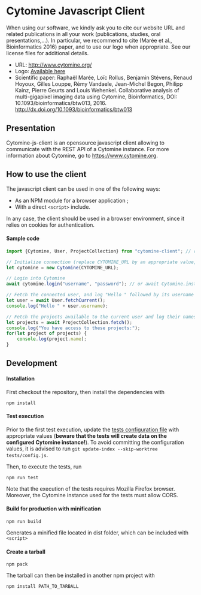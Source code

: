 # Cytomine Javascript Client

When using our software, we kindly ask you to cite our website URL and related publications in all your work (publications, studies, oral presentations,...). In particular, we recommend to cite (Marée et al., Bioinformatics 2016) paper, and to use our logo when appropriate. See our license files for additional details.

- URL: http://www.cytomine.org/
- Logo: [Available here](https://cytomine.coop/sites/cytomine.coop/files/inline-images/logo-300-org.png)
- Scientific paper: Raphaël Marée, Loïc Rollus, Benjamin Stévens, Renaud Hoyoux, Gilles Louppe, Rémy Vandaele, Jean-Michel Begon, Philipp Kainz, Pierre Geurts and Louis Wehenkel. Collaborative analysis of multi-gigapixel imaging data using Cytomine, Bioinformatics, DOI: 10.1093/bioinformatics/btw013, 2016. http://dx.doi.org/10.1093/bioinformatics/btw013

## Presentation
Cytomine-js-client is an opensource javascript client allowing to communicate with the REST API of a Cytomine instance. For more information about Cytomine, go to https://www.cytomine.org.

## How to use the client
The javascript client can be used in one of the following ways:
* As an NPM module for a browser application ;
* With a direct `<script>` include.

In any case, the client should be used in a browser environment, since it relies on cookies for authentication.

#### Sample code
```javascript
import {Cytomine, User, ProjectCollection} from "cytomine-client"; // required only if used as an NPM module

// Initialize connection (replace CYTOMINE_URL by an appropriate value, e.g. "http://demo.cytomine.coop")
let cytomine = new Cytomine(CYTOMINE_URL);

// Login into Cytomine
await cytomine.login("username", "password"); // or await Cytomine.instance.login("username", "password");

// Fetch the connected user, and log "Hello " followed by its username in the console
let user = await User.fetchCurrent();
console.log("Hello " + user.username);

// Fetch the projects available to the current user and log their names in the console
let projects = await ProjectCollection.fetch();
console.log("You have access to these projects:");
for(let project of projects) {
    console.log(project.name);
}
```

## Development

#### Installation
First checkout the repository, then install the dependencies with

    npm install

 #### Test execution

Prior to the first test execution, update the [tests configuration file](tests/config.js) with appropriate values (**beware that the tests will create data on the configured Cytomine instance!**). To avoid committing the configuration values, it is advised to run `git update-index --skip-worktree tests/config.js`.

Then, to execute the tests, run

    npm run test

Note that the execution of the tests requires Mozilla Firefox browser. Moreover, the Cytomine instance used for the tests must allow CORS.

#### Build for production with minification
    npm run build
Generates a minified file located in dist folder, which can be included with `<script>`

#### Create a tarball
    npm pack
The tarball can then be installed in another npm project with

    npm install PATH_TO_TARBALL
